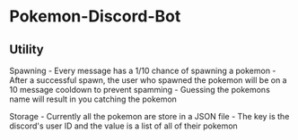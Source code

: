 # Pokemon-Discord-Bot
## Utility
Spawning - Every message has a 1/10 chance of spawning a pokemon
         - After a successful spawn, the user who spawned the pokemon will be on a 10 message cooldown to prevent spamming
         - Guessing the pokemons name will result in you catching the pokemon
        
Storage - Currently all the pokemon are store in a JSON file 
        - The key is the discord's user ID and the value is a list of all of their pokemon

